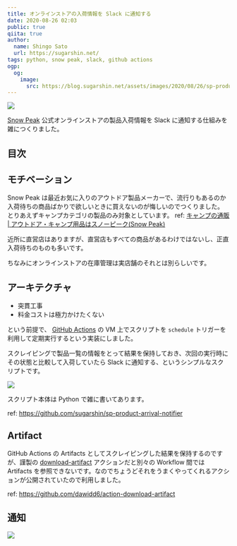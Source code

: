 ```yaml
---
title: オンラインストアの入荷情報を Slack に通知する
date: 2020-08-26 02:03
public: true
qiita: true
author:
  name: Shingo Sato
  url: https://sugarshin.net/
tags: python, snow peak, slack, github actions
ogp:
  og:
    image:
      src: https://blog.sugarshin.net/assets/images/2020/08/26/sp-product-arrival-notifier/main.png
---
```


![](/assets/images/2020/08/26/sp-product-arrival-notifier/main.png)

[Snow Peak](https://www.snowpeak.co.jp/) 公式オンラインストアの製品入荷情報を Slack に通知する仕組みを雑につくりました。

## 目次

## モチベーション

Snow Peak は最近お気に入りのアウトドア製品メーカーで、流行りもあるのか入荷待ちの商品ばかりで欲しいときに買えないのが悔しいのでつくりました。とりあえずキャンプカテゴリの製品のみ対象としています。 ref: [キャンプの通販 | アウトドア・キャンプ用品はスノーピーク(Snow Peak)](https://ec.snowpeak.co.jp/snowpeak/ja/%E3%82%AD%E3%83%A3%E3%83%B3%E3%83%97/c/2010000)

近所に直営店はありますが、直営店もすべての商品があるわけではないし、正直入荷待ちのものも多いです。

ちなみにオンラインストアの在庫管理は実店舗のそれとは別らしいです。

## アーキテクチャ

- 突貫工事
- 料金コストは極力かけたくない

という前提で、 [GitHub Actions](https://github.co.jp/features/actions) の VM 上でスクリプトを `schedule` トリガーを利用して定期実行するという実装にしました。

スクレイピングで製品一覧の情報をとって結果を保持しておき、次回の実行時にその状態と比較して入荷していたら Slack に通知する、というシンプルなスクリプトです。

[![](https://raw.githubusercontent.com/sugarshin/sp-product-arrival-notifier/master/architecture.png)](https://github.com/sugarshin/sp-product-arrival-notifier/blob/master/architecture.png)

スクリプト本体は Python で雑に書いてあります。

ref: https://github.com/sugarshin/sp-product-arrival-notifier

## Artifact

GitHub Actions の Artifacts としてスクレイピングした結果を保持するのですが、謹製の [download-artifact](https://github.com/actions/download-artifact) アクションだと別々の Workflow 間では Artifacts を参照できないです。なのでちょうどそれをうまくやってくれるアクションが公開されていたので利用しました。

ref: https://github.com/dawidd6/action-download-artifact

## 通知

![](/assets/images/2020/08/26/sp-product-arrival-notifier/notify.png)
